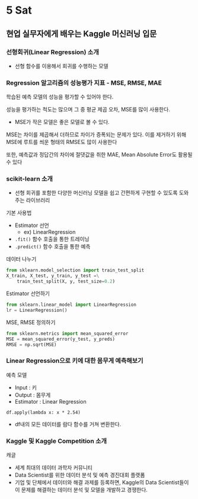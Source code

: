 # 5 Sat

## 현업 실무자에게 배우는 Kaggle 머신러닝 입문

### 선형회귀\(Linear Regression\) 소개

* 선형 함수를 이용해서 회귀를 수행하는 모델



### Regression 알고리즘의 성능평가 지표 - MSE, RMSE, MAE

학습된 예측 모델의 성능을 평가할 수 있어야 한다.

성능을 평가하는 척도는 많으며 그 중 평균 제곱 오차, MSE를 많이 사용한다.

* MSE가 작은 모델은 좋은 모델로 볼 수 있다.

MSE는 차이를 제곱해서 더하므로 차이가 증폭되는 문제가 있다. 이를 제거하기 위해 MSE에 루트를 씌운 형태의 RMSE도 많이 사용한다

또한, 예측값과 정답간의 차이에 절댓값을 취한 MAE, Mean Absolute Error도 활용될 수 있다



### scikit-learn 소개

* 선형 회귀를 포함한 다양한 머신러닝 모델을 쉽고 간편하게 구현할 수 있도록 도와주는 라이브러리

기본 사용법

* Estimator 선언
  * ex\) LinearRegression
* `.fit()` 함수 호출을 통한 트레이닝
* `.predict()` 함수 호출을 통한 예측

데이터 나누기

```python
from sklearn.model_selection import train_test_split
X_train, X_test, y_train, y_test =\
    train_test_split(X, y, test_size=0.2)
```

Estimator 선언하기

```python
from sklearn.linear_model import LinearRegression
lr = LinearRegression()
```

MSE, RMSE 정의하기

```python
from sklearn.metrics import mean_squared_error
MSE = mean_squared_error(y_test, y_preds)
RMSE = np.sqrt(MSE)
```



### Linear Regression으로 키에 대한 몸무게 예측해보기

예측 모델

* Input : 키
* Output : 몸무게
* Estimator : Linear Regression

`df.apply(lambda x: x * 2.54)`

* df내의 모든 데이터를 람다 함수를 거쳐 변환한다.



### Kaggle 및 Kaggle Competition 소개

캐글

* 세계 최대의 데이터 과학자 커뮤니티
* Data Scientist를 위한 데이터 분석 및 예측 경진대회 플랫폼
* 기업 및 단체에서 데이터와 해결 과제를 등록하면, Kaggle의 Data Scientist들이 이 문제를 해결하는 데이터 분석 및 모델을 개발하고 경쟁한다.





